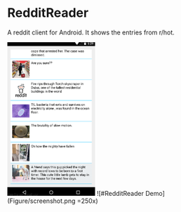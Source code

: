 RedditReader
======================================

A reddit client for Android. It shows the entries from r/hot.

<img src="Figure/screenshot.png" alt="Drawing" style="width: 200px;"/>
![#RedditReader Demo](Figure/screenshot.png =250x)

